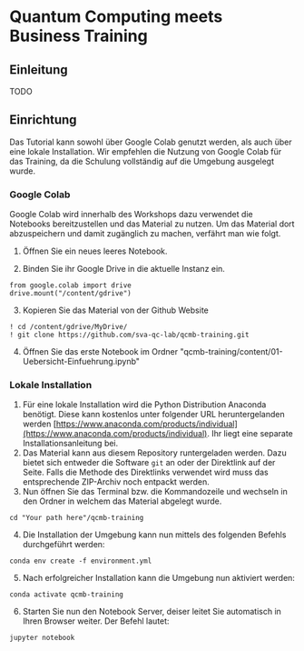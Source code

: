 # Quantum Computing meets Business Training

## Einleitung

TODO

## Einrichtung

Das Tutorial kann sowohl über Google Colab genutzt werden, als auch über eine lokale Installation. Wir empfehlen die Nutzung von Google Colab für das Training, da die Schulung vollständig auf die Umgebung ausgelegt wurde.

### Google Colab

Google Colab wird innerhalb des Workshops dazu verwendet die Notebooks bereitzustellen und das Material zu nutzen. Um das Material dort abzuspeichern und damit zugänglich zu machen, verfährt man wie folgt.

1. Öffnen Sie ein neues leeres Notebook. 

2. Binden Sie ihr Google Drive in die aktuelle Instanz ein. 

```
from google.colab import drive
drive.mount("/content/gdrive")
```

3. Kopieren Sie das Material von der Github Website

```
! cd /content/gdrive/MyDrive/
! git clone https://github.com/sva-qc-lab/qcmb-training.git
```

4. Öffnen Sie das erste Notebook im Ordner "qcmb-training/content/01-Uebersicht-Einfuehrung.ipynb"

### Lokale Installation

1. Für eine lokale Installation wird die Python Distribution Anaconda benötigt. Diese kann kostenlos unter folgender URL heruntergelanden werden [https://www.anaconda.com/products/individual](https://www.anaconda.com/products/individual). Ihr liegt eine separate Installationsanleitung bei.
2. Das Material kann aus diesem Repository runtergeladen werden. Dazu bietet sich entweder die Software `git` an oder der Direktlink auf der Seite. Falls die Methode des Direktlinks verwendet wird muss das entsprechende ZIP-Archiv noch entpackt werden.
3. Nun öffnen Sie das Terminal bzw. die Kommandozeile und wechseln in den Ordner in welchem das Material abgelegt wurde.

```
cd "Your path here"/qcmb-training
```

4. Die Installation der Umgebung kann nun mittels des folgenden Befehls durchgeführt werden:

```
conda env create -f environment.yml 
```

5. Nach erfolgreicher Installation kann die Umgebung nun aktiviert werden:

```
conda activate qcmb-training
```

6. Starten Sie nun den Notebook Server, deiser leitet Sie automatisch in Ihren Browser weiter. Der Befehl lautet:

```
jupyter notebook 
```
